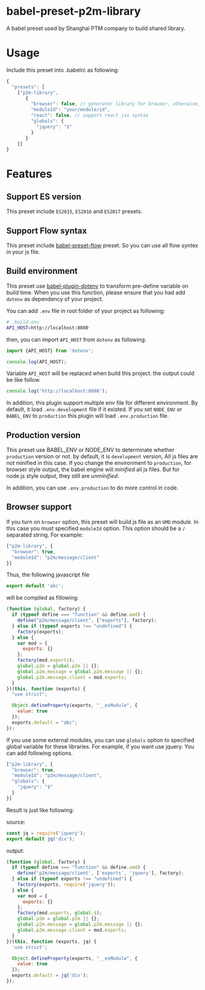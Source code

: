 # babel-preset-p2m-library

A babel preset used by Shanghai PTM company to build shared library.

# Usage
Include this preset into .babelrc as following:
```javascript
{
  "presets": [
    ["p2m-library",
       {
         "browser": false, // generator library for browser, otherwise, it is for node.js
         "moduleId": "your/module/id", 
         "react": false, // support react jsx syntax
         "globals": {
           "jquery": "$"
         }
       }
    ]]
}
```

# Features

## Support ES version
This preset include `ES2015`, `ES2016` and `ES2017` presets.

## Support Flow syntax
This preset include [babel-preset-flow](https://www.npmjs.com/package/babel-preset-flow) preset.
So you can use all flow syntex in your js file.

## Build environment
This preset use [babel-plugin-dotenv](https://www.npmjs.com/package/babel-plugin-dotenv) to
transform pre-define variable on build time. When you use this function, please ensure that
you had add `dotenv` as dependency of your project. 

You can add `.env` file in root folder of your project as following:

```bash
# .build.env
API_HOST=http://localhost:8080
```

then, you can import `API_HOST` from `dotenv` as following:
 
```javascript
import {API_HOST} from 'dotenv';

console.log(API_HOST);
```

Variable `API_HOST` will be replaced when build this project. the output could be like follow.

```javascript
console.log('http://localhost:8080');
```

In addition, this plugin support multiple env file for different environment. By default, it
load `.env.development` file if it existed. If you set `NODE_ENV` or `BABEL_ENV` to `production`
this plugin will load `.env.production` file.

## Production version
This preset use BABEL_ENV or NODE_ENV to determinate whether `production` version or not. by
default, it is `development` version, All js files are not minified in this case. If you change 
the environment to `production`, for browser style output, the babel engine will *minified* all js
files. But for node.js style output, they still are *unminified*.

In addition, you can use `.env.production` to do more control in code.
 
## Browser support
If you turn on `browser` option, this preset will build js file as an `UMD` module. In this case
you must specified `moduleId` option. This option should be a `/` separated string. For example:

```javascript
["p2m-library", {
  "browser": true,
  "moduleId": "p2m/message/client"
}]
```

Thus, the following javascript file

```javascript
export default 'abc';
```

will be compiled as fillowing:

```javascript
(function (global, factory) {
  if (typeof define === "function" && define.amd) {
    define("p2m/message/client", ["exports"], factory);
  } else if (typeof exports !== "undefined") {
    factory(exports);
  } else {
    var mod = {
      exports: {}
    };
    factory(mod.exports);
    global.p2m = global.p2m || {};
    global.p2m.message = global.p2m.message || {};
    global.p2m.message.client = mod.exports;
  }
})(this, function (exports) {
  "use strict";

  Object.defineProperty(exports, "__esModule", {
    value: true
  });
  exports.default = "abc";
});
```

If you use some external modules, you can use `globals` option to specified global variable for
these libraries. For example, if you want use jquery. You can add following options.

```javascript
["p2m-library", {
  "browser": true,
  "moduleId": "p2m/message/client",
  "globals": {
    "jquery": "$"
  }
}]
```

Result is just like following:

source:
```javascript
const jq = require('jquery');
export default jq('div');
```

output:
```javascript
(function (global, factory) {
  if (typeof define === "function" && define.amd) {
    define('p2m/message/client', ['exports', 'jquery'], factory);
  } else if (typeof exports !== "undefined") {
    factory(exports, require('jquery'));
  } else {
    var mod = {
      exports: {}
    };
    factory(mod.exports, global.$);
    global.p2m = global.p2m || {};
    global.p2m.message = global.p2m.message || {};
    global.p2m.message.client = mod.exports;
  }
})(this, function (exports, jq) {
  'use strict';

  Object.defineProperty(exports, "__esModule", {
    value: true
  });
  exports.default = jq('div');
});
```
